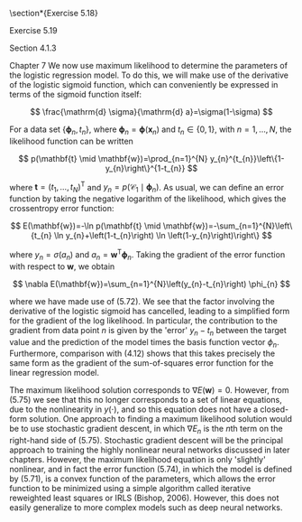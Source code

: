 \section*{Exercise 5.18}

Exercise 5.19

Section 4.1.3

Chapter 7
We now use maximum likelihood to determine the parameters of the logistic regression model. To do this, we will make use of the derivative of the logistic sigmoid function, which can conveniently be expressed in terms of the sigmoid function itself:

$$
\frac{\mathrm{d} \sigma}{\mathrm{d} a}=\sigma(1-\sigma)
$$

For a data set $\left\{\boldsymbol{\phi}_{n}, t_{n}\right\}$, where $\boldsymbol{\phi}_{n}=\boldsymbol{\phi}\left(\mathbf{x}_{n}\right)$ and $t_{n} \in\{0,1\}$, with $n=1, \ldots, N$, the likelihood function can be written

$$
p(\mathbf{t} \mid \mathbf{w})=\prod_{n=1}^{N} y_{n}^{t_{n}}\left\{1-y_{n}\right\}^{1-t_{n}}
$$

where $\mathbf{t}=\left(t_{1}, \ldots, t_{N}\right)^{\mathrm{T}}$ and $y_{n}=p\left(\mathcal{C}_{1} \mid \boldsymbol{\phi}_{n}\right)$. As usual, we can define an error function by taking the negative logarithm of the likelihood, which gives the crossentropy error function:

$$
E(\mathbf{w})=-\ln p(\mathbf{t} \mid \mathbf{w})=-\sum_{n=1}^{N}\left\{t_{n} \ln y_{n}+\left(1-t_{n}\right) \ln \left(1-y_{n}\right)\right\}
$$

where $y_{n}=\sigma\left(a_{n}\right)$ and $a_{n}=\mathbf{w}^{\mathrm{T}} \boldsymbol{\phi}_{n}$. Taking the gradient of the error function with respect to $\mathbf{w}$, we obtain

$$
\nabla E(\mathbf{w})=\sum_{n=1}^{N}\left(y_{n}-t_{n}\right) \phi_{n}
$$

where we have made use of (5.72). We see that the factor involving the derivative of the logistic sigmoid has cancelled, leading to a simplified form for the gradient of the log likelihood. In particular, the contribution to the gradient from data point $n$ is given by the 'error' $y_{n}-t_{n}$ between the target value and the prediction of the model times the basis function vector $\phi_{n}$. Furthermore, comparison with (4.12) shows that this takes precisely the same form as the gradient of the sum-of-squares error function for the linear regression model.

The maximum likelihood solution corresponds to $\nabla E(\mathbf{w})=0$. However, from (5.75) we see that this no longer corresponds to a set of linear equations, due to the nonlinearity in $y(\cdot)$, and so this equation does not have a closed-form solution. One approach to finding a maximum likelihood solution would be to use stochastic gradient descent, in which $\nabla E_{n}$ is the $n$th term on the right-hand side of (5.75). Stochastic gradient descent will be the principal approach to training the highly nonlinear neural networks discussed in later chapters. However, the maximum likelihood equation is only 'slightly' nonlinear, and in fact the error function (5.74), in which the model is defined by (5.71), is a convex function of the parameters, which allows the error function to be minimized using a simple algorithm called iterative reweighted least squares or IRLS (Bishop, 2006). However, this does not easily generalize to more complex models such as deep neural networks.